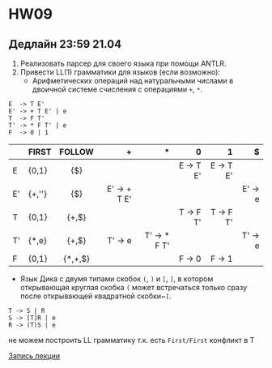 # HW09

## Дедлайн 23:59 21.04

1. Реализовать парсер для своего языка при помощи ANTLR.
2. Привести LL(1) грамматики для языков (если возможно):
   * Арифметических операций над натуральными числами в двоичной системе счисления с операциями `+`, `*`.
```
E  -> T E'
E' -> + T E' | e
T  -> F T'
T' -> * F T' | e
F  -> 0 | 1
```

|       |FIRST	    |FOLLOW	|  	+     	    |   *           |   	0   |	1	    |$      |
|---    | -----     |:-----:|  ---------:   |-------:       |------:    |-----:     |------:|
E       |{0,1}      |{$}    |               |               |E -> T E'  |E -> T E'  |       |
E'      |{+,''}     |	{$}	|E' -> + T E'   |		        |           |           |E' -> e|
T       |{0,1}      |  {+,$}|			    |               | T -> F T'	|T -> F T'  |       |
T'      |{*,e}      |  {+,$}|	T' -> e     |T' -> * F T'   |	        |           |T' -> e|
F       |{0,1}	    |{*,+,$}|      	        |               |F -> 0     |F -> 1     |       |

   * Язык Дика с двумя типами скобок `(`, `)` и `[`, `]`, в котором открывающая круглая скобка `(` может встречаться только сразу после открывающей квадратной скобки~`[`.

`T -> S | R`\
`S -> [T]R | e`\
`R -> (T)S | e`

не можем построить LL грамматику т.к. есть `First/First` конфликт в T

[Запись лекции](https://drive.google.com/file/d/1ZqfIcfmEQ31Jyq2WbigoPXjPuttgBpyW/view?usp=sharing)


